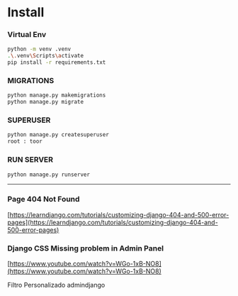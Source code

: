 # Install

### Virtual Env

```sh
python -m venv .venv
.\.venv\Scripts\activate
pip install -r requirements.txt
```

### MIGRATIONS
```sh
python manage.py makemigrations
python manage.py migrate
```

### SUPERUSER
```sh
python manage.py createsuperuser
root : toor
```

### RUN SERVER
```sh
python manage.py runserver
```

----



### Page 404 Not Found
[https://learndjango.com/tutorials/customizing-django-404-and-500-error-pages](https://learndjango.com/tutorials/customizing-django-404-and-500-error-pages)

### Django CSS Missing problem in Admin Panel
[https://www.youtube.com/watch?v=WGo-1xB-NO8](https://www.youtube.com/watch?v=WGo-1xB-NO8)

Filtro Personalizado admindjango